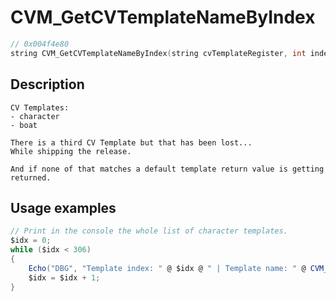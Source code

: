 # CVM_GetCVTemplateNameByIndex
```c
// 0x004f4e80
string CVM_GetCVTemplateNameByIndex(string cvTemplateRegister, int index)
```
## Description
```
CV Templates:
- character
- boat

There is a third CV Template but that has been lost...
While shipping the release.

And if none of that matches a default template return value is getting returned.
```
## Usage examples

```c#
// Print in the console the whole list of character templates.
$idx = 0;
while ($idx < 306)
{
	Echo("DBG", "Template index: " @ $idx @ " | Template name: " @ CVM_GetCVTemplateNameByIndex("character", $idx));
	$idx = $idx + 1;
}
```
